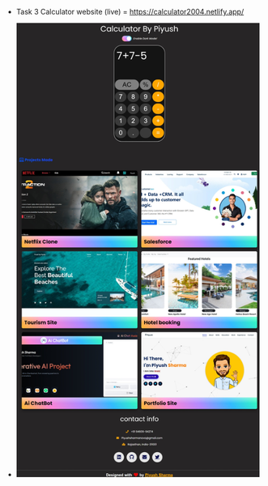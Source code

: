 - Task 3 Calculator website (live) = https://calculator2004.netlify.app/
  
- ![Screenshot](Calculator-project/images/Screenshot3.jpeg)
